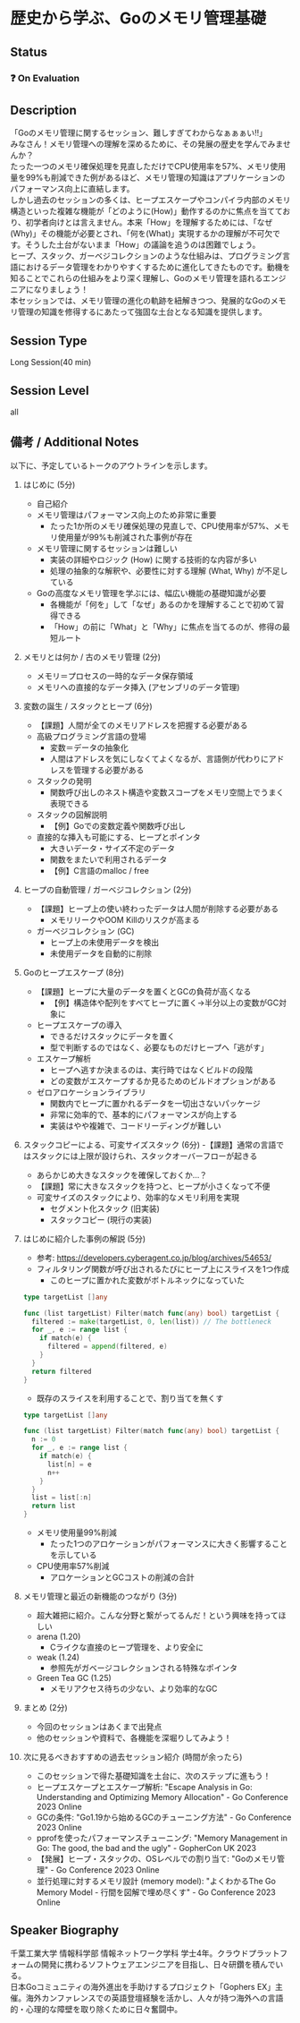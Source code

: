 # 歴史から学ぶ、Goのメモリ管理基礎

## Status

### ❓ On Evaluation

## Description

「Goのメモリ管理に関するセッション、難しすぎてわからなぁぁぁい‼︎」  
みなさん！メモリ管理への理解を深めるために、その発展の歴史を学んでみませんか？  
たった一つのメモリ確保処理を見直しただけでCPU使用率を57%、メモリ使用量を99%も削減できた例があるほど、メモリ管理の知識はアプリケーションのパフォーマンス向上に直結します。  
しかし過去のセッションの多くは、ヒープエスケープやコンパイラ内部のメモリ構造といった複雑な機能が「どのように(How)」動作するのかに焦点を当てており、初学者向けとは言えません。本来「How」を理解するためには、「なぜ(Why)」その機能が必要とされ、「何を(What)」実現するかの理解が不可欠です。そうした土台がないまま「How」の議論を追うのは困難でしょう。  
ヒープ、スタック、ガーベジコレクションのような仕組みは、プログラミング言語におけるデータ管理をわかりやすくするために進化してきたものです。動機を知ることでこれらの仕組みをより深く理解し、Goのメモリ管理を語れるエンジニアになりましょう！  
本セッションでは、メモリ管理の進化の軌跡を紐解きつつ、発展的なGoのメモリ管理の知識を修得するにあたって強固な土台となる知識を提供します。

## Session Type

Long Session(40 min)

## Session Level

all

## 備考 / Additional Notes

以下に、予定しているトークのアウトラインを示します。

1. はじめに (5分)
   - 自己紹介
   - メモリ管理はパフォーマンス向上のため非常に重要
     - たった1か所のメモリ確保処理の見直しで、CPU使用率が57%、メモリ使用量が99%も削減された事例が存在
   - メモリ管理に関するセッションは難しい
     - 実装の詳細やロジック (How) に関する技術的な内容が多い
     - 処理の抽象的な解釈や、必要性に対する理解 (What, Why) が不足している
   - Goの高度なメモリ管理を学ぶには、幅広い機能の基礎知識が必要
     - 各機能が「何を」して「なぜ」あるのかを理解することで初めて習得できる
     - 「How」の前に「What」と「Why」に焦点を当てるのが、修得の最短ルート
2. メモリとは何か / 古のメモリ管理 (2分)
   - メモリ＝プロセスの一時的なデータ保存領域
   - メモリへの直接的なデータ挿入 (アセンブリのデータ管理)
3. 変数の誕生 / スタックとヒープ (6分)
   - 【課題】人間が全てのメモリアドレスを把握する必要がある
   - 高級プログラミング言語の登場
     - 変数＝データの抽象化
     - 人間はアドレスを気にしなくてよくなるが、言語側が代わりにアドレスを管理する必要がある
   - スタックの発明
     - 関数呼び出しのネスト構造や変数スコープをメモリ空間上でうまく表現できる
   - スタックの図解説明
     - 【例】Goでの変数定義や関数呼び出し
   - 直接的な挿入も可能にする、ヒープとポインタ
     - 大きいデータ・サイズ不定のデータ
     - 関数をまたいで利用されるデータ
     - 【例】C言語のmalloc / free
4. ヒープの自動管理 / ガーベジコレクション (2分)
   - 【課題】ヒープ上の使い終わったデータは人間が削除する必要がある
     - メモリリークやOOM Killのリスクが高まる
   - ガーベジコレクション (GC)
     - ヒープ上の未使用データを検出
     - 未使用データを自動的に削除
5. Goのヒープエスケープ (8分)
   - 【課題】ヒープに大量のデータを置くとGCの負荷が高くなる
     - 【例】構造体や配列をすべてヒープに置く→半分以上の変数がGC対象に
   - ヒープエスケープの導入
     - できるだけスタックにデータを置く
     - 型で判断するのではなく、必要なものだけヒープへ「逃がす」
   - エスケープ解析
     - ヒープへ逃すか決まるのは、実行時ではなくビルドの段階
     - どの変数がエスケープするか見るためのビルドオプションがある
   - ゼロアロケーションライブラリ
     - 関数内でヒープに置かれるデータを一切出さないパッケージ
     - 非常に効率的で、基本的にパフォーマンスが向上する
     - 実装はやや複雑で、コードリーディングが難しい
6. スタックコピーによる、可変サイズスタック (6分)
   -【課題】通常の言語ではスタックには上限が設けられ、スタックオーバーフローが起きる
   - あらかじめ大きなスタックを確保しておくか…？
   - 【課題】常に大きなスタックを持つと、ヒープが小さくなって不便
   - 可変サイズのスタックにより、効率的なメモリ利用を実現
     - セグメント化スタック (旧実装)
     - スタックコピー (現行の実装)
7. はじめに紹介した事例の解説 (5分)
   - 参考: <https://developers.cyberagent.co.jp/blog/archives/54653/>
   - フィルタリング関数が呼び出されるたびにヒープ上にスライスを1つ作成
     - このヒープに置かれた変数がボトルネックになっていた

    ```go
    type targetList []any

    func (list targetList) Filter(match func(any) bool) targetList {
      filtered := make(targetList, 0, len(list)) // The bottleneck
      for _, e := range list {
        if match(e) {
          filtered = append(filtered, e)
        }
      }
      return filtered
    }
    ```

   - 既存のスライスを利用することで、割り当てを無くす

    ```go
    type targetList []any

    func (list targetList) Filter(match func(any) bool) targetList {
      n := 0
      for _, e := range list {
        if match(e) {
          list[n] = e
          n++
        }
      }
      list = list[:n]
      return list
    }
    ```

   - メモリ使用量99%削減
     - たった1つのアロケーションがパフォーマンスに大きく影響することを示している
   - CPU使用率57%削減
     - アロケーションとGCコストの削減の合計
8. メモリ管理と最近の新機能のつながり (3分)
   - 超大雑把に紹介。こんな分野と繋がってるんだ！という興味を持ってほしい
   - arena (1.20)
     - Cライクな直接のヒープ管理を、より安全に
   - weak (1.24)
     - 参照先がガベージコレクションされる特殊なポインタ
   - Green Tea GC (1.25)
     - メモリアクセス待ちの少ない、より効率的なGC
9. まとめ (2分)
   - 今回のセッションはあくまで出発点
   - 他のセッションや資料で、各機能を深堀りしてみよう！
10. 次に見るべきおすすめの過去セッション紹介 (時間が余ったら)
    - このセッションで得た基礎知識を土台に、次のステップに進もう！
    - ヒープエスケープとエスケープ解析: "Escape Analysis in Go: Understanding and Optimizing Memory Allocation" - Go Conference 2023 Online
    - GCの条件: "Go1.19から始めるGCのチューニング方法" - Go Conference 2023 Online
    - pprofを使ったパフォーマンスチューニング: "Memory Management in Go: The good, the bad and the ugly" - GopherCon UK 2023
    - 【発展】ヒープ・スタックの、OSレベルでの割り当て: "Goのメモリ管理" - Go Conference 2023 Online
    - 並行処理に対するメモリ設計 (memory model): "よくわかるThe Go Memory Model - 行間を図解で埋め尽くす" - Go Conference 2023 Online

## Speaker Biography

千葉工業大学 情報科学部 情報ネットワーク学科 学士4年。クラウドプラットフォームの開発に携わるソフトウェアエンジニアを目指し、日々研鑽を積んでいる。  
日本Goコミュニティの海外進出を手助けするプロジェクト「Gophers EX」主催。海外カンファレンスでの英語登壇経験を活かし、人々が持つ海外への言語的・心理的な障壁を取り除くために日々奮闘中。
